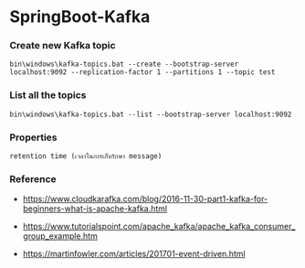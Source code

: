 # SpringBoot-Kafka

### Create new Kafka topic

    bin\windows\kafka-topics.bat --create --bootstrap-server localhost:9092 --replication-factor 1 --partitions 1 --topic test
    
### List all the topics

    bin\windows\kafka-topics.bat --list --bootstrap-server localhost:9092
    
### Properties

    retention time (เวลาในการเก็บรักษา message)

### Reference

- https://www.cloudkarafka.com/blog/2016-11-30-part1-kafka-for-beginners-what-is-apache-kafka.html

- https://www.tutorialspoint.com/apache_kafka/apache_kafka_consumer_group_example.htm

- https://martinfowler.com/articles/201701-event-driven.html
